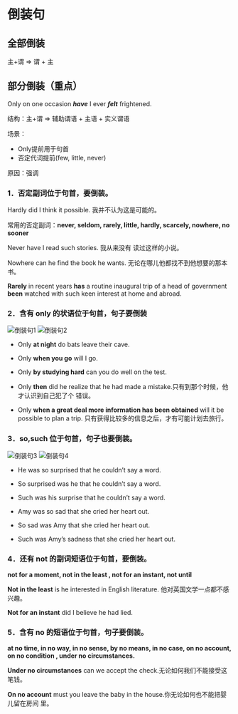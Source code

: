 # 倒装句

## 全部倒装
主+谓 => 谓 + 主

## 部分倒装（重点）
Only on one occasion **_have_** I ever **_felt_** frightened.

结构：主+谓 => 辅助谓语 + 主语 + 实义谓语

场景：
- Only提前用于句首
- 否定代词提前(few, little, never)

原因：强调

### **1**．否定副词位于句首，要倒装。

Hardly did I think it possible. 我并不认为这是可能的。 

常用的否定副词：**never, seldom, rarely, little, hardly, scarcely, nowhere, no sooner**

Never have I read such stories. 我从来没有 读过这样的小说。

Nowhere can he find the book he wants. 无论在哪儿他都找不到他想要的那本书。

**Rarely** in recent years **has** a routine inaugural trip of a head of government **been** watched with such keen interest at home and abroad. 

### **2**．含有 only 的状语位于句首，句子要倒装 

![倒装句1](/img/english/倒装句1.png)
![倒装句2](/img/english/倒装句2.png)

- Only **at night** do bats leave their cave.  

- Only **when you go** will I go.

- Only **by studying hard** can you do well on the test.

- Only **then** did he realize that he had made a mistake.只有到那个时候，他才认识到自己犯了个 错误。

- Only **when a great deal more information has been obtained** will it be possible to plan a trip.
只有获得比较多的信息之后，才有可能计划去旅行。

### **3**．so,such 位于句首，句子也要倒装。

![倒装句3](/img/english/倒装句3.png)
![倒装句4](/img/english/倒装句4.png)

- He was so surprised that he couldn’t say a word.

- So surprised was he that he couldn’t say a word.  

- Such was his surprise that he couldn’t say a word. 

- Amy was so sad that she cried her heart out. 

- So sad was Amy that she cried her heart out. 

- Such was Amy’s sadness that she cried her heart out.

### **4**．还有 not 的副词短语位于句首，要倒装。

**not for a moment, not in the least , not for an instant, not until**

**Not in the least** is he interested in English literature. 他对英国文学一点都不感兴趣。

**Not for an instant** did I believe he had lied.

### **5**．含有 no 的短语位于句首，句子要倒装。 

**at no time, in no way, in no sense, by no means, in no case, on no account, on no condition , under no circumstances.**

**Under no circumstances** can we accept the check.无论如何我们不能接受这笔钱。

**On no account** must you leave the baby in the house.你无论如何也不能把婴儿留在房间 里。

